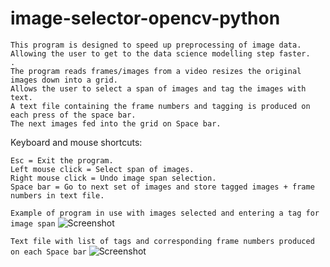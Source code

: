 # image-selector-opencv-python
```
This program is designed to speed up preprocessing of image data.
Allowing the user to get to the data science modelling step faster.
.
The program reads frames/images from a video resizes the original images down into a grid.
Allows the user to select a span of images and tag the images with text. 
A text file containing the frame numbers and tagging is produced on each press of the space bar.
The next images fed into the grid on Space bar.
```
Keyboard and mouse shortcuts:
```
Esc = Exit the program.
Left mouse click = Select span of images.
Right mouse click = Undo image span selection.
Space bar = Go to next set of images and store tagged images + frame numbers in text file.
```

```Example of program in use with images selected and entering a tag for image span```
![Screenshot](https://github.com/LeeWannacott/image-selector-opencv-python/blob/master/Example_of_use.png)

```Text file with list of tags and corresponding frame numbers produced on each Space bar```
![Screenshot](https://github.com/LeeWannacott/image-selector-opencv-python/blob/master/List_of_images.png)
